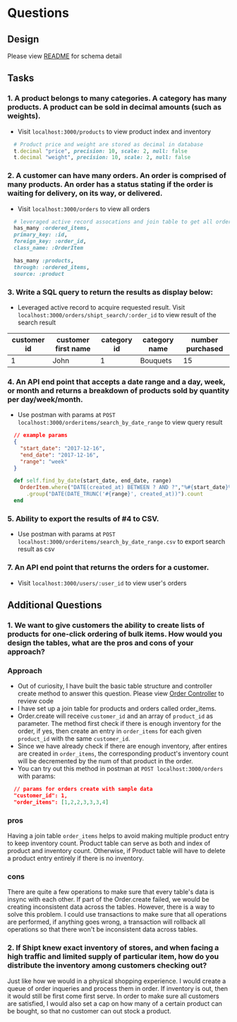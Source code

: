 # Questions

## Design 

Please view [README](https://github.com/jerryzlau/rails-shop-api/blob/master/README.md) for schema detail

## Tasks

### 1. A product belongs to many categories. A category has many products. A product can be sold in decimal amounts (such as weights).

* Visit `localhost:3000/products` to view product index and inventory

```ruby 
  # Product price and weight are stored as decimal in database 
  t.decimal "price", precision: 10, scale: 2, null: false
  t.decimal "weight", precision: 10, scale: 2, null: false
```

### 2. A customer can have many orders. An order is comprised of many products. An order has a status stating if the order is waiting for delivery, on its way, or delivered.

* Visit `localhost:3000/orders` to view all orders 

```ruby 
  # leveraged active record assocations and join table to get all order's items. ex: Order.first.products in rails c
  has_many :ordered_items,
  primary_key: :id,
  foreign_key: :order_id,
  class_name: :OrderItem

  has_many :products,
  through: :ordered_items,
  source: :product
```

### 3. Write a SQL query to return the results as display below:

* Leveraged active record to acquire requested result. Visit `localhost:3000/orders/shipt_search/:order_id` to view result of the search result 

| customer id   | customer first name | category id | category name | number purchased |
| ------------  | ------------------- | --------    |  ----------   | ---------------- |
| 1             |         John        |      1      | Bouquets      |        15        |n	1	Bouquets	15

### 4. An API end point that accepts a date range and a day, week, or month and returns a breakdown of products sold by quantity per day/week/month.

* Use postman with params at `POST localhost:3000/orderitems/search_by_date_range` to view query result

```json
  // example params
  {
	"start_date": "2017-12-16",
	"end_date": "2017-12-16",
	"range": "week"
  }
```

```ruby 
  def self.find_by_date(start_date, end_date, range)
    OrderItem.where("DATE(created_at) BETWEEN ? AND ?","%#{start_date}%", "%#{end_date}%")
      .group("DATE(DATE_TRUNC('#{range}', created_at))").count
  end 
```

### 5. Ability to export the results of #4 to CSV.

* Use postman with params at `POST localhost:3000/orderitems/search_by_date_range.csv` to export search result as csv

### 7. An API end point that returns the orders for a customer.

* Visit `localhost:3000/users/:user_id` to view user's orders

## Additional Questions

### 1. We want to give customers the ability to create lists of products for one-click ordering of bulk items. How would you design the tables, what are the pros and cons of your approach?

### Approach 

* Out of curiosity, I have built the basic table structure and controller create method to answer this question. Please view [Order Controller](https://github.com/jerryzlau/rails-shop-api/blob/master/app/controllers/orders_controller.rb) to review code 
* I have set up a join table for products and orders called order_items. 
* Order.create will receive `customer_id` and an array of `product_id` as parameter. The method first check if there is enough inventory for the order, if yes, then create an entry in `order_items` for each given `product_id` with the same `customer_id`. 
* Since we have already check if there are enough inventory, after entires are created in `order_items`, the corresponding product's inventory count will be decremented by the num of that product in the order.
* You can try out this method in postman at `POST localhost:3000/orders` with params:
```json 
  // params for orders create with sample data
  "customer_id": 1,
  "order_items": [1,2,2,3,3,3,4] 
```

### pros 
  Having a join table `order_items` helps to avoid making multiple product entry to keep inventory count. Product table can serve as both and index of product and inventory count. Otherwise, if Product table will have to delete a product entry entirely if there is no inventory. 

### cons
  There are quite a few operations to make sure that every table's data is insync with each other. If part of the Order.create failed, we would be creating inconsistent data across the tables. However, there is a way to solve this problem. I could use transactions to make sure that all operations are performed, if anything goes wrong, a transaction will rollback all operations so that there won't be inconsistent data across tables.

### 2. If Shipt knew exact inventory of stores, and when facing a high traffic and limited supply of particular item, how do you distribute the inventory among customers checking out?

  Just like how we would in a physical shopping experience. I would create a queue of order inqueries and process them in order. If inventory is out, then it would still be first come first serve. In order to make sure all customers are satisfied, I would also set a cap on how many of a certain product can be bought, so that no customer can out stock a product.